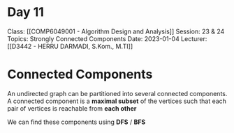 # Day 11
Class: [[COMP6049001 - Algorithm Design and Analysis]]
Session: 23 & 24
Topics: Strongly Connected Components
Date: 2023-01-04
Lecturer: [[D3442 - HERRU DARMADI, S.Kom., M.TI]]

# Connected Components

An undirected graph can be partitioned into several connected components. A connected component is a **maximal subset** of the vertices such that each pair of vertices is reachable from **each other**

We can find these components using **DFS** / **BFS**
